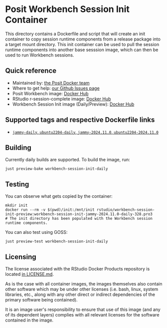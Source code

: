 # Posit Workbench Session Init Container

This directory contains a Dockerfile and script that will create an init container to copy session runtime components from a release package into a target mount directory. This init container can be used to pull the session runtime components into another base sesssion image, which can then be used to run Workbench sessions.

## Quick reference

* Maintained by: [the Posit Docker team](https://github.com/rstudio/rstudio-docker-products)
* Where to get help: [our Github Issues page](https://github.com/rstudio/rstudio-docker-products/issues)
* Posit Workbench image: [Docker Hub](https://hub.docker.com/r/rstudio/rstudio-workbench)
* RStudio r-session-complete image: [Docker Hub](https://hub.docker.com/r/rstudio/r-session-complete)
* Workbench Session Init image (Daily/Preview): [Docker Hub](https://hub.docker.com/r/rstudio/rstudio-workbench-session-init-preview)

## Supported tags and respective Dockerfile links

* [`jammy-daily`, `ubuntu2204-daily`, `jammy-2024.11.0`, `ubuntu2204-2024.11.0`](https://github.com/rstudio/rstudio-docker-products/blob/main/workbench-session-init/Dockerfile.2204)

## Building

Currently daily builds are supported. To build the image, run:

```console
just preview-bake workbench-session-init-daily
```

## Testing

You can observe what gets copied by the container:

```console
mkdir init
docker run --rm -v $(pwd)/init:/mnt/init rstudio/workbench-session-init-preview:workbench-session-init-jammy-2024.11.0-daily-328.pro3
# The init directory has been populated with the Workbench session runtime components.
```

You can also test using GOSS:

```console
just preview-test workbench-session-init-daily
```

## Licensing

The license associated with the RStudio Docker Products repository is located [in LICENSE.md](https://github.com/rstudio/rstudio-docker-products/blob/main/LICENSE.md).

As is the case with all container images, the images themselves also contain other software which may be under other
licenses (i.e. bash, linux, system libraries, etc., along with any other direct or indirect dependencies of the primary
software being contained).

It is an image user's responsibility to ensure that use of this image (and any of its dependent layers) complies with
all relevant licenses for the software contained in the image.
